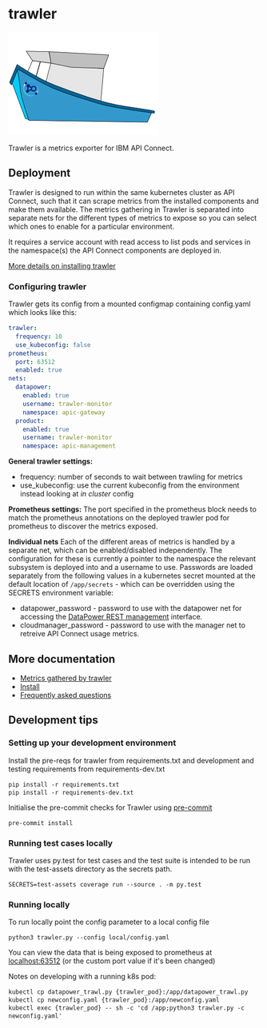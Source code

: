 # trawler

![Trawler Logo ](docs/trawler.png)


Trawler is a metrics exporter for IBM API Connect.

## Deployment

Trawler is designed to run within the same kubernetes cluster as API Connect, such that it can scrape metrics from the installed components and make them available. The metrics gathering in Trawler is separated into separate nets for the different types of metrics to expose so you can select which ones to enable for a particular environment.

It requires a service account with read access to list pods and services in the namespace(s) the API Connect components are deployed in.

[More details on installing trawler](docs/install.md)

### Configuring trawler

Trawler gets its config from a mounted configmap containing config.yaml which looks like this:

```yaml
trawler:
  frequency: 10
  use_kubeconfig: false
prometheus:
  port: 63512 
  enabled: true
nets:
  datapower:
    enabled: true
    username: trawler-monitor
    namespace: apic-gateway
  product:
    enabled: true
    username: trawler-monitor
    namespace: apic-management
```
**General trawler settings:**
 - frequency: number of seconds to wait between trawling for metrics
 - use_kubeconfig: use the current kubeconfig from the environment instead looking at _in cluster_ config

**Prometheus settings:**
The port specified in the prometheus block needs to match the prometheus annotations on the deployed trawler pod for prometheus to discover the metrics exposed.  

**Individual nets**
Each of the different areas of metrics is handled by a separate net, which can be enabled/disabled independently.  The configuration for these is currently a pointer to the namespace the relevant subsystem is deployed into and a username to use.  Passwords are loaded separately from the following values in a kubernetes secret mounted at the default location of `/app/secrets` - which can be overridden using the SECRETS environment variable:

 - datapower_password - password to use with the datapower net for accessing the [DataPower REST management](https://www.ibm.com/support/knowledgecenter/SS9H2Y_7.7.0/com.ibm.dp.doc/restmgtinterface.html) interface. 
 - cloudmanager_password - password to use with the manager net to retreive API Connect usage metrics.


## More documentation

 - [Metrics gathered by trawler](docs/metrics.md)
 - [Install](docs/install.md)
 - [Frequently asked questions](docs/faq.md)


## Development tips

### Setting up your development environment

Install the pre-reqs for trawler from requirements.txt and development and testing requirements from requirements-dev.txt

    pip install -r requirements.txt
    pip install -r requirements-dev.txt

Initialise the pre-commit checks for Trawler using [pre-commit](https://pre-commit.com/)

    pre-commit install

### Running test cases locally

Trawler uses py.test for test cases and the test suite is intended to be run with the test-assets directory as the secrets path.

    SECRETS=test-assets coverage run --source . -m py.test


### Running locally

To run locally point the config parameter to a local config file

    python3 trawler.py --config local/config.yaml

You can view the data that is being exposed to prometheus at [localhost:63512](http://localhost:63512) (or the custom port value if it's been changed)



Notes on developing with a running k8s pod:

    kubectl cp datapower_trawl.py {trawler_pod}:/app/datapower_trawl.py
    kubectl cp newconfig.yaml {trawler_pod}:/app/newconfig.yaml
    kubectl exec {trawler_pod} -- sh -c 'cd /app;python3 trawler.py -c newconfig.yaml'
